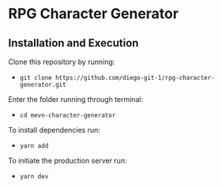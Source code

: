 # RPG Character Generator

## Installation and Execution

Clone this repository by running:
- `git clone https://github.com/diego-git-1/rpg-character-generator.git`

Enter the folder running through terminal:
- `cd mevn-character-generator`

To install dependencies run:
- `yarn add`

To initiate the production server run:
- `yarn dev`